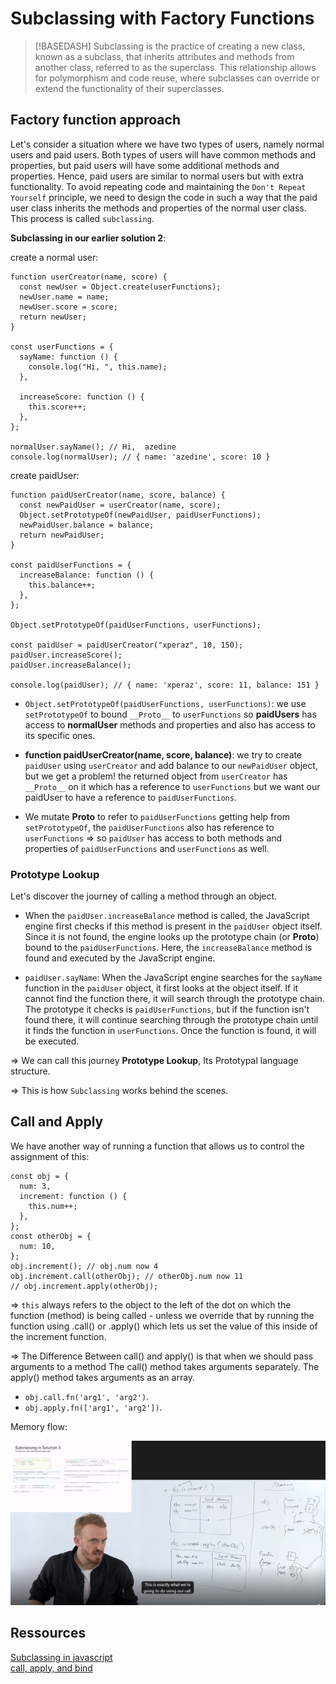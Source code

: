 # Subclassing with Factory Functions

> [!BASEDASH]
> Subclassing is the practice of creating a new class, known as a subclass, that inherits attributes and methods from another class, referred to as the superclass. This relationship allows for polymorphism and code reuse, where subclasses can override or extend the functionality of their superclasses.

## Factory function approach

Let's consider a situation where we have two types of users, namely normal users and paid users. Both types of users will have common methods and properties, but paid users will have some additional methods and properties. Hence, paid users are similar to normal users but with extra functionality. To avoid repeating code and maintaining the `Don't Repeat Yourself` principle, we need to design the code in such a way that the paid user class inherits the methods and properties of the normal user class. This process is called `subclassing`.

 **Subclassing in our earlier solution 2**:

create a normal user:

```
function userCreator(name, score) {
  const newUser = Object.create(userFunctions);
  newUser.name = name;
  newUser.score = score;
  return newUser;
}

const userFunctions = {
  sayName: function () {
    console.log("Hi, ", this.name);
  },

  increaseScore: function () {
    this.score++;
  },
};

normalUser.sayName(); // Hi,  azedine
console.log(normalUser); // { name: 'azedine', score: 10 }

```

create paidUser:

```
function paidUserCreator(name, score, balance) {
  const newPaidUser = userCreator(name, score);
  Object.setPrototypeOf(newPaidUser, paidUserFunctions);
  newPaidUser.balance = balance;
  return newPaidUser;
}

const paidUserFunctions = {
  increaseBalance: function () {
    this.balance++;
  },
};

Object.setPrototypeOf(paidUserFunctions, userFunctions);

const paidUser = paidUserCreator("xperaz", 10, 150);
paidUser.increaseScore();
paidUser.increaseBalance();

console.log(paidUser); // { name: 'xperaz', score: 11, balance: 151 }
```

- `Object.setPrototypeOf(paidUserFunctions, userFunctions)`: we use `setPrototypeOf` to bound `__Proto__` to `userFunctions` so **paidUsers** has access to **normalUser** methods and properties and also has access to its specific ones.

- **function paidUserCreator(name, score, balance)**: we try to create `paidUser` using `userCreator` and add balance to our `newPaidUser` object, but we get a problem! the returned object from `userCreator` has `__Proto__` on it which has a reference to `userFunctions` but we want our paidUser to have a reference to `paidUserFunctions`.

- We mutate **Proto** to refer to `paidUserFunctions` getting help from `setPrototypeOf`, the `paidUserFunctions` also has reference to `userFunctions` => so `paidUser` has access to both methods and properties of `paidUserFunctions` and `userFunctions` as well.

### Prototype Lookup

Let's discover the journey of calling a method through an object.

- When the `paidUser.increaseBalance` method is called, the JavaScript engine first checks if this method is present in the `paidUser` object itself. Since it is not found, the engine looks up the prototype chain (or **Proto**) bound to the `paidUserFunctions`. Here, the `increaseBalance` method is found and executed by the JavaScript engine.

- `paidUser.sayName`: When the JavaScript engine searches for the `sayName` function in the `paidUser` object, it first looks at the object itself. If it cannot find the function there, it will search through the prototype chain. The prototype it checks is `paidUserFunctions`, but if the function isn't found there, it will continue searching through the prototype chain until it finds the function in `userFunctions`. Once the function is found, it will be executed.

=> We can call this journey **Prototype Lookup**, Its Prototypal language structure.

=> This is how `Subclassing` works behind the scenes.

## Call and Apply

We have another way of running a function that allows us to control the assignment of this:

```
const obj = {
  num: 3,
  increment: function () {
    this.num++;
  },
};
const otherObj = {
  num: 10,
};
obj.increment(); // obj.num now 4
obj.increment.call(otherObj); // otherObj.num now 11
// obj.increment.apply(otherObj);

```

=> `this` always refers to the object to the left of the dot on which the function (method) is being called - unless we override that by running the function using .call() or .apply() which lets us set the value of this inside of the increment function.

=> The Difference Between call() and apply() is that when we should pass arguments to a method The call() method takes arguments separately. The apply() method takes arguments as an array.

- `obj.call.fn('arg1', 'arg2')`.
- `obj.apply.fn(['arg1', 'arg2'])`.

Memory flow:

![](images/img9.png?raw=true)

## Ressources
[Subclassing in javascript](https://www.basedash.com/blog/how-to-create-a-subclass-in-javascript) <br />
[call, apply, and bind](https://developer.mozilla.org/en-US/docs/Web/JavaScript/Reference/Global_Objects/Function/apply)
